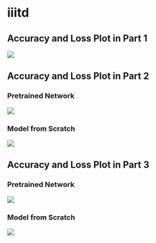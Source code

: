 # iiitd


## Accuracy and Loss Plot in Part 1

![](https://i.imgur.com/UE7quDR.png)

## Accuracy and Loss Plot in Part 2
### Pretrained Network 
![](https://i.imgur.com/GCiGFnn.png)

### Model from Scratch 

![](https://i.imgur.com/9TBhVtk.png)

## Accuracy and Loss Plot in Part 3
### Pretrained Network
![](https://i.imgur.com/MpTniMI.png)
### Model from Scratch
![](https://i.imgur.com/tVacBhf.png)
